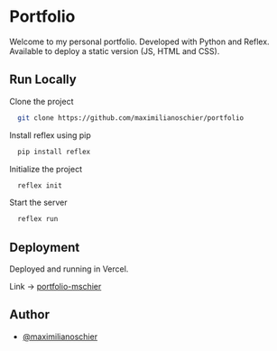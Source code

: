 
# Portfolio

Welcome to my personal portfolio. 
Developed with Python and Reflex. Available to deploy a static version (JS, HTML and CSS).




## Run Locally

Clone the project

```bash
  git clone https://github.com/maximilianoschier/portfolio
```

Install reflex using pip

```bash
  pip install reflex
```

Initialize the project

```bash
  reflex init
```

Start the server

```bash
  reflex run
```


## Deployment

Deployed and running in Vercel.

Link -> [portfolio-mschier](https://portfolio-mschier.vercel.app/)


## Author

- [@maximilianoschier](https://www.github.com/maximilianoschier)